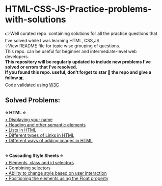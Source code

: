 # HTML-CSS-JS-Practice-problems-with-solutions
👉Well curated repo. containing solutions for all the practice questions that I've solved while I was learning HTML, CSS,JS.<br> 💡View README file for topic wise grouping of questions.<br> This repo. can be useful for beginner and intermediate-level web developers. <br><b>This repository will be regularly updated to include new problems I've solved or errors that I've resolved.<br>If you found this repo. useful, don't forget to star 🌟 the repo and give a follow ✖️.</b><br>Code validated using <a href="https://validator.w3.org/nu/#textarea">W3C</a><br>


<h2>Solved Problems:</h2>
<strong>⭐ HTML ⭐</strong><br>
<a href="https://github.com/Vishruthh/HTML-CSS-JS-Practice-problems-with-solutions/blob/main/name.html">
    • Displaying your name
</a><br>
<a href="https://github.com/Vishruthh/HTML-CSS-JS-Practice-problems-with-solutions/blob/main/headingnsemantics.html">
    • Heading and other semantic elements
</a><br>
<a href="https://github.com/Vishruthh/HTML-CSS-JS-Practice-problems-with-solutions/blob/main/lists.html">
    • Lists in HTML
</a><br>
<a href="https://github.com/Vishruthh/HTML-CSS-JS-Practice-problems-with-solutions/blob/main/links.html">
    • Different types of Links in HTML
</a><br>
<a href="https://github.com/Vishruthh/HTML-CSS-JS-Practice-problems-with-solutions/blob/main/images.html">
    • Different ways of adding images in HTML
</a><br>


<br><strong>⭐ Cascading Style Sheets ⭐</strong><br>
<a href="https://github.com/Vishruthh/HTML-CSS-JS-Practice-problems-with-solutions/blob/main/cssselectors.html">
    • Elements, class and id selectors
</a><br>
<a href="https://github.com/Vishruthh/HTML-CSS-JS-Practice-problems-with-solutions/blob/main/combiningselectors.html">
    • Combining selectors
</a><br>
<a href="https://github.com/Vishruthh/HTML-CSS-JS-Practice-problems-with-solutions/blob/main/pseudoclassselectors.html">
    • Ability to change style based on user interaction
</a><br>
<a href="https://github.com/Vishruthh/HTML-CSS-JS-Practice-problems-with-solutions/blob/main/floatingelements.html">
    • Positioning the elements using the Float property
</a><br>
